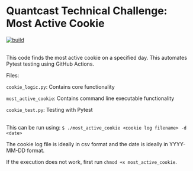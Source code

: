 # Quantcast Technical Challenge: Most Active Cookie

[![build](https://github.com/RohanS14/Most-Active-Cookie/actions/workflows/python-tests.yml/badge.svg)](https://github.com/RohanS14/Most-Active-Cookie/actions/workflows/python-tests.yml)

<br>This code finds the most active cookie on a specified day. This automates Pytest testing using GitHub Actions.</br>


Files:

`cookie_logic.py`: Contains core functionality

`most_active_cookie`: Contains command line executable functionality

`cookie_test.py`: Testing with Pytest


<br>This can be run using:
```$ ./most_active_cookie <cookie log filename> -d <date>```
</br>

The cookie log file is ideally in csv format and the date is ideally in YYYY-MM-DD format.

If the execution does not work, first run `chmod +x most_active_cookie`.

